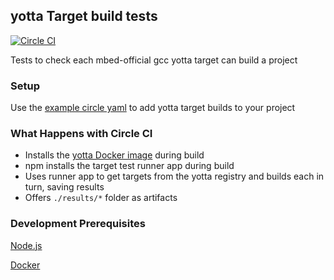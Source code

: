 ## yotta Target build tests
[![Circle CI](https://circleci.com/gh/ARMmbed/yotta-target-tests.svg?style=shield&circle-token=bd6f7481ee137c9cd26a8e38015db2df44573180)](https://circleci.com/gh/ARMmbed/yotta-target-tests)

Tests to check each mbed-official gcc yotta target can build a project

### Setup

Use the [example circle yaml](example-circle.yml) to add yotta target builds to your project

### What Happens with Circle CI

* Installs the [yotta Docker image](https://hub.docker.com/r/mbed/yotta/) during build
* npm installs the target test runner app during build
* Uses runner app to get targets from the yotta registry and builds each in turn, saving results
* Offers ```./results/*``` folder as artifacts

### Development Prerequisites

[Node.js](https://nodejs.org)

[Docker](https://www.docker.com/)